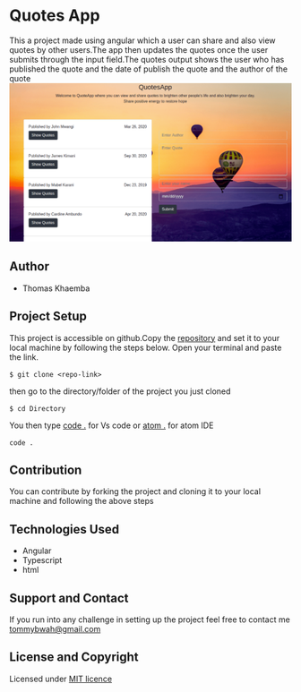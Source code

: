 # Quotes App
This a project made using angular which a user can share  and also view quotes by other users.The app then updates the quotes once the user submits through the input field.The quotes output shows the user who has published the quote and  the date of publish the quote and the author of the quote
![QuotesApp](QuotesApp.png)

## Author
* Thomas Khaemba

## Project Setup
This project is accessible on github.Copy the [repository](https://github.com/tomito26/QuotesApp.git) and set it to your local machine by following the steps below.
Open your terminal and  paste the link.
```
$ git clone <repo-link>
```
then go to the directory/folder of the project you just cloned

```
$ cd Directory
```
You then type [code .]() for Vs code or [atom .]() for atom IDE
```
code .
```
## Contribution 
You can contribute by forking the project and cloning it to your local machine and following the above steps

## Technologies Used

* Angular
* Typescript
* html
## Support and Contact
If you run into any challenge in setting up the project feel free to contact me tommybwah@gmail.com

## License and Copyright
Licensed under [MIT licence](https://choosealicense.com/licenses/mit/)